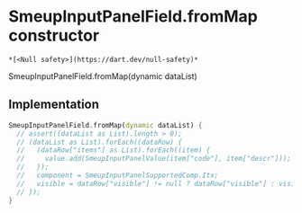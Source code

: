 


# SmeupInputPanelField.fromMap constructor




    *[<Null safety>](https://dart.dev/null-safety)*



SmeupInputPanelField.fromMap(dynamic dataList)





## Implementation

```dart
SmeupInputPanelField.fromMap(dynamic dataList) {
  // assert((dataList as List).length > 0);
  // (dataList as List).forEach((dataRow) {
  //   (dataRow["items"] as List).forEach((item) {
  //     value.add(SmeupInputPanelValue(item["code"], item["descr"]));
  //   });
  //   component = SmeupInputPanelSupportedComp.Itx;
  //   visible = dataRow["visible"] != null ? dataRow["visible"] : visible;
  // });
}
```







